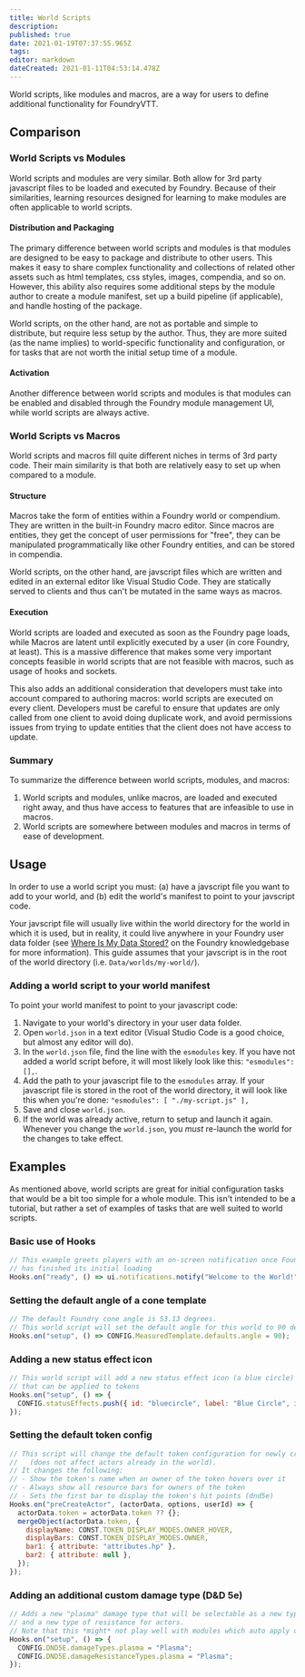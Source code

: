```yaml
---
title: World Scripts
description: 
published: true
date: 2021-01-19T07:37:55.965Z
tags: 
editor: markdown
dateCreated: 2021-01-11T04:53:14.478Z
---
```


World scripts, like modules and macros, are a way for users to define additional functionality for FoundryVTT.

## Comparison

### World Scripts vs Modules
World scripts and modules are very similar. Both allow for 3rd party javascript files to be loaded and executed by Foundry. Because of their similarities, learning resources designed for learning to make modules are often applicable to world scripts.

#### Distribution and Packaging
The primary difference between world scripts and modules is that modules are designed to be easy to package and distribute to other users. This makes it easy to share complex functionality and collections of related other assets such as html templates, css styles, images, compendia, and so on. However, this ability also requires some additional steps by the module author to create a module manifest, set up a build pipeline (if applicable), and handle hosting of the package.

World scripts, on the other hand, are not as portable and simple to distribute, but require less setup by the author. Thus, they are more suited (as the name implies) to world-specific functionality and configuration, or for tasks that are not worth the initial setup time of a module.

#### Activation
Another difference between world scripts and modules is that modules can be enabled and disabled through the Foundry module management UI, while world scripts are always active.

### World Scripts vs Macros
World scripts and macros fill quite different niches in terms of 3rd party code. Their main similarity is that both are relatively easy to set up when compared to a module.

#### Structure
Macros take the form of entities within a Foundry world or compendium. They are written in the built-in Foundry macro editor. Since macros are entities, they get the concept of user permissions for "free", they can be manipulated programmatically like other Foundry entities, and can be stored in compendia.

World scripts, on the other hand, are javscript files which are written and edited in an external editor like Visual Studio Code. They are statically served to clients and thus can't be mutated in the same ways as macros.

#### Execution
World scripts are loaded and executed as soon as the Foundry page loads, while Macros are latent until explicitly executed by a user (in core Foundry, at least). This is a massive difference that makes some very important concepts feasible in world scripts that are not feasible with macros, such as usage of hooks and sockets.

This also adds an additional consideration that developers must take into account compared to authoring macros: world scripts are executed on every client. Developers must be careful to ensure that updates are only called from one client to avoid doing duplicate work, and avoid permissions issues from trying to update entities that the client does not have access to update.

### Summary
To summarize the difference between world scripts, modules, and macros:

1. World scripts and modules, unlike macros, are loaded and executed right away, and thus have access to features that are infeasible to use in macros.
2. World scripts are somewhere between modules and macros in terms of ease of development.

## Usage
In order to use a world script you must: (a) have a javscript file you want to add to your world, and (b) edit the world's manifest to point to your javscript code.

Your javscript file will usually live within the world directory for the world in which it is used, but in reality, it could live anywhere in your Foundry user data folder (see [Where Is My Data Stored?](https://foundryvtt.com/article/configuration/#where-user-data) on the Foundry knowledgebase for more information). This guide assumes that your javscript is in the root of the world directory (i.e. `Data/worlds/my-world/`).


### Adding a world script to your world manifest
To point your world manifest to point to your javascript code:
1. Navigate to your world's directory in your user data folder.
2. Open `world.json` in a text editor (Visual Studio Code is a good choice, but almost any editor will do).
3. In the `world.json` file, find the line with the `esmodules` key. If you have not added a world script before, it will most likely look like this: `"esmodules": [],`.
4. Add the path to your javascript file to the `esmodules` array. If your javascript file is stored in the root of the world directory, it will look like this when you're done: `"esmodules": [ "./my-script.js" ],`
5. Save and close `world.json`.
6. If the world was already active, return to setup and launch it again. Whenever you change the `world.json`, you *must* re-launch the world for the changes to take effect.

## Examples

As mentioned above, world scripts are great for initial configuration tasks that would be a bit too simple for a whole module. This isn't intended to be a tutorial, but rather a set of examples of tasks that are well suited to world scripts.

### Basic use of Hooks
```js
// This example greets players with an on-screen notification once Foundry
// has finished its initial loading
Hooks.on("ready", () => ui.notifications.notify("Welcome to the World!"));
```

### Setting the default angle of a cone template
```js
// The default Foundry cone angle is 53.13 degrees.
// This world script will set the default angle for this world to 90 degrees.
Hooks.on("setup", () => CONFIG.MeasuredTemplate.defaults.angle = 90);
```

### Adding a new status effect icon
```js
// This world script will add a new status effect icon (a blue circle)
// that can be applied to tokens
Hooks.on("setup", () => {
  CONFIG.statusEffects.push({ id: "bluecircle", label: "Blue Circle", icon: "path/to/blue-circle.png" })
});
```

### Setting the default token config
```js
// This script will change the default token configuration for newly created or imported actors
//   (does not affect actors already in the world).
// It changes the following:
// - Show the token's name when an owner of the token hovers over it
// - Always show all resource bars for owners of the token
// - Sets the first bar to display the token's hit points (dnd5e)
Hooks.on("preCreateActor", (actorData, options, userId) => {
  actorData.token = actorData.token ?? {};
  mergeObject(actorData.token, {
    displayName: CONST.TOKEN_DISPLAY_MODES.OWNER_HOVER,
    displayBars: CONST.TOKEN_DISPLAY_MODES.OWNER,
    bar1: { attribute: "attributes.hp" },
    bar2: { attribute: null },
  });
});
```

### Adding an additional custom damage type (D&D 5e)
```js
// Adds a new "plasma" damage type that will be selectable as a new type of damage for weapons
// and a new type of resistance for actors.
// Note that this *might* not play well with modules which auto apply damage and resistances.
Hooks.on("setup", () => {
  CONFIG.DND5E.damageTypes.plasma = "Plasma";
  CONFIG.DND5E.damageResistanceTypes.plasma = "Plasma";
});
```